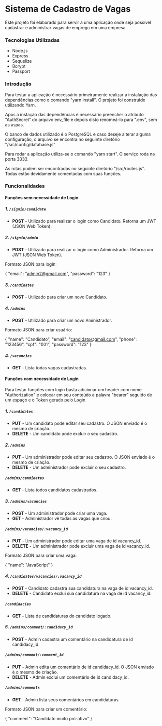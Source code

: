 # Sistema de Cadastro de Vagas

Este projeto foi elaborado para servir a uma aplicação onde seja possível cadastrar e administrar vagas de emprego em uma empresa.

### Tecnologias Utilizadas
* Node.js
* Express
* Sequelize
* Bcrypt
* Passport

### Introdução

Para testar a aplicação é necessário primeiramente realizar a instalação das dependências como o comando "yarn install". O projeto foi construido utilizando Yarn.

Após a instação das dependências é necessário preencher o atributo "AuthSecret" do arquivo env_file e depois disto renomeá-lo para ".env", sem as aspas.

O banco de dados utilizado é o PostgreSQL e caso deseje alterar alguma configuração, o arquivo se encontra no seguinte diretório "/src/config/database.js"

Para rodar a aplicação utiliza-se o comando "yarn start". O serviço roda na porta 3333.

As rotas podem ser encontradas no seguinte diretório "/src/routes.js". Todas estão devidamente comentadas com suas funções.

### Funcionalidades

#### Funções sem necessidade de Login
##### 1. `/signin/candidate`
*  **POST** - Utilizado para realizar o login como Candidato. Retorna um JWT (JSON Web Token).

##### 2. `/signin/admin`
*  **POST** - Utilizado para realizar o login como Administrador. Retorna um JWT (JSON Web Token).

Formato JSON para login:

{
	"email": "admin2@gmail.com",
	"password": "123"
}

##### 3. `/candidates`
*  **POST** - Utilizado para criar um novo Candidato.

##### 4. `/admins`
*  **POST** - Utilizado para criar um novo Aministrador.

Formato JSON para criar usuário:

{
	"name": "Candidato",
	"email": "candidato@gmail.com",
	"phone": "123456",
	"cpf": "001",
	"password": "123"
}

##### 4. `/vacancies`
*  **GET** - Lista todas vagas cadastradas.

#### Funções com necessidade de Login
Para testar funções com login basta adicionar um header com nome "Authorization" e colocar em seu conteúdo a palavra "bearer" seguido de um espaço e o Token gerado pelo Login.
 
##### 1. `/candidates`
*  **PUT** - Um candidato pode editar seu cadastro. O JSON enviado é o mesmo de criação.
*  **DELETE** - Um candidato pode excluir o seu cadastro.

##### 2. `/admins`
*  **PUT** - Um administrador pode editar seu cadastro. O JSON enviado é o mesmo de criação.
*  **DELETE** - Um administrador pode excluir o seu cadastro.
##### `/admins/candidates`
*  **GET** - Lista todos candidatos cadastrados.

##### 3. `/admins/vacancies`
*  **POST** - Um administrador pode criar uma vaga.
*  **GET** - Administrador vê todas as vagas que criou.
##### `/admins/vacancies/:vacancy_id`
*  **PUT** - Um administrador pode editar uma vaga de id vacancy_id.
*  **DELETE** - Um administrador pode excluir uma vaga de id vacancy_id.

Formato JSON para criar uma vaga:

{
	"name": "JavaScript"
}

##### 4. `/candidates/vacancies/:vacancy_id`
*  **POST** - Candidato cadastra sua candidatura na vaga de id vacancy_id.
*  **DELETE** - Candidato exclui sua candidatura na vaga de id vacancy_id.
##### `/candidacies`
*  **GET** - Lista de candidaturas do candidato logado.

##### 5. `/admins/comment/:candidacy_id`
*  **POST** - Admin cadastra um comentário na candidatura de id candidacy_id.
##### `/admins/comment/:comment_id`
*  **PUT** - Admin edita um comentário de id candidacy_id. O JSON enviado é o mesmo de criação.
*  **DELETE** - Admin exclui um comentário de id candidacy_id.
##### `/admins/comments`
* **GET** - Admin lista seus comentários em candidaturas

Formato JSON para criar um comentário:

{
	"comment": "Candidato muito pró-ativo"
}
